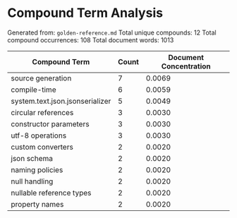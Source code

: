 # Compound Term Analysis

Generated from: `golden-reference.md`
Total unique compounds: 12
Total compound occurrences: 108
Total document words: 1013

| Compound Term | Count | Document Concentration |
|---------------|-------|------------------------|
| source generation | 7 | 0.0069 |
| compile-time | 6 | 0.0059 |
| system.text.json.jsonserializer | 5 | 0.0049 |
| circular references | 3 | 0.0030 |
| constructor parameters | 3 | 0.0030 |
| utf-8 operations | 3 | 0.0030 |
| custom converters | 2 | 0.0020 |
| json schema | 2 | 0.0020 |
| naming policies | 2 | 0.0020 |
| null handling | 2 | 0.0020 |
| nullable reference types | 2 | 0.0020 |
| property names | 2 | 0.0020 |
